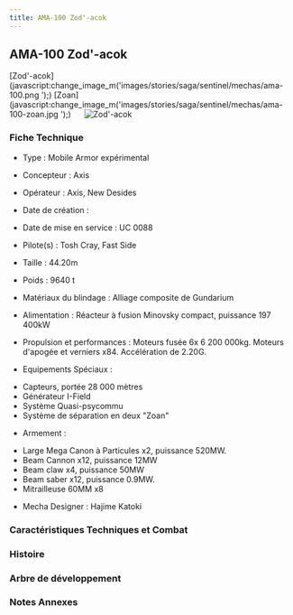 ```yaml
---
title: AMA-100 Zod'-acok
---
```


AMA-100 Zod'-acok
-----------------


[Zod'-acok](javascript:change_image_m('images/stories/saga/sentinel/mechas/ama-100.png
');) [Zoan](javascript:change_image_m('images/stories/saga/sentinel/mechas/ama-100-zoan.jpg
');)      ![
Zod'-acok](/images/stories/saga/sentinel/mechas/ama-100.png
)    
### Fiche Technique



- Type : Mobile Armor expérimental
  
- Concepteur : Axis
  
- Opérateur : Axis, New Desides
  
- Date de création : 
  
- Date de mise en service : UC 0088
  
- Pilote(s) : Tosh Cray, Fast Side
  
- Taille : 44.20m
  
- Poids : 9640 t
  
- Matériaux du blindage : Alliage composite de Gundarium
  
- Alimentation : Réacteur à fusion Minovsky compact, puissance 197 400kW
  
- Propulsion et performances : Moteurs fusée 6x 6 200 000kg. Moteurs d'apogée et verniers x84. Accélération de 2.20G.
  
- Equipements Spéciaux :


* Capteurs, portée 28 000 mètres
* Générateur I-Field
* Système Quasi-psycommu
* Système de séparation en deux "Zoan"


- Armement :


* Large Mega Canon à Particules x2, puissance 520MW.
* Beam Cannon x12, puissance 12MW
* Beam claw x4, puissance 50MW
* Beam saber x12, puissance 0.9MW.
* Mitrailleuse 60MM x8


- Mecha Designer : Hajime Katoki


### Caractéristiques Techniques et Combat


### Histoire


### Arbre de développement


### Notes Annexes



